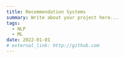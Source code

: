 ```yaml
---
title: Recommendation Systems
summary: Write about your project here...
tags:
  - NLP
  - ML
date: 2022-01-01
# external_link: http://github.com
---
```


